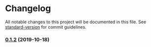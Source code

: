 # Changelog

All notable changes to this project will be documented in this file. See [standard-version](https://github.com/conventional-changelog/standard-version) for commit guidelines.

### [0.1.2](https://github.com/yaplas/subscribe-me/compare/v0.1.1...v0.1.2) (2019-10-18)
